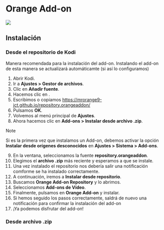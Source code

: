﻿# Orange Add-on
![](https://img.shields.io/badge/dynamic/xml?label=Versi%C3%B3n&style=flat-square&query=%2F%2Faddon%2F%40version&url=https%3A%2F%2Fraw.githubusercontent.com%2FMrOrange9-JCT%2Fplugin.video.orange%2Fmain%2Fplugin.video.orange%2Faddon.xml)

## Instalación
### Desde el repositorio de Kodi
Manera recomendada para la instalación del add-on. Instalando el add-on de esta manera se actualizará automáticamte (si así lo configuramos)
1. Abrir Kodi.
2. Ir a **Ajustes > Gestor de archivos**.
3. Clic en **Añadir fuente**.
4. Hacemos clic en **<Ninguno>**.
5. Escribimos o copiamos https://mrorange9-jct.github.io/repository.orangeaddon/
6. Pulsamos **OK**.
7. Volvemos al menú principal de **Ajustes**.
8. Ahora hacemos clic en **Add-ons > Instalar desde archivo .zip**.
> [!NOTE]
>  Si es la primera vez que instalamos un Add-on, debemos activar la opción **Instalar desde orígenes desconocidos** en **Ajustes > Sistema > Add-ons**.
9. En la ventana, seleccionamos la fuente **repository.orangeaddon**.
10. Elegimos el **archivo .zip** más reciente y esperamos a que se instale.
11. Una vez instalado el repositorio nos debería salir una notificación comforme se ha instalado correctamente.
12. A continuación, iremos a **Instalar desde repositorio**.
13. Buscamos **Orange Add-on Repository** y lo abrimos.
14. Seleccionamos **Add-ons de Vídeo**.
15. Finalmente, pulsamos en **Orange Add-on** y instalar.
16. Si hemos seguido los pasos correctamente, saldrá de nuevo una notificación para confirmar la instalación del add-on
17. ¡Ya podemos disfrutar del add-on!
### Desde archivo .zip
